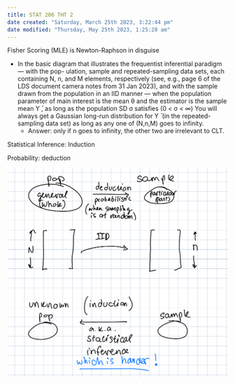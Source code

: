 ```yaml
---
title: STAT 206 THT 2
date created: "Saturday, March 25th 2023, 3:22:44 pm"
date modified: "Thursday, May 25th 2023, 1:25:20 am"
---
```


Fisher Scoring (MLE) is Newton-Raphson in disguise

* In the basic diagram that illustrates the frequentist inferential paradigm — with the pop- ulation, sample and repeated-sampling data sets, each containing N, n, and M elements, respectively (see, e.g., page 6 of the LDS document camera notes from 31 Jan 2023), and with the sample drawn from the population in an IID manner — when the population parameter of main interest is the mean θ and the estimator is the sample mean Y ̄, as long as the population SD σ satisfies (0 \< σ \< ∞) You will always get a Gaussian long-run distribution for Y ̄ (in the repeated-sampling data set) as long as any one of (N,n,M) goes to infinity.
  * Answer: only if n goes to infinity, the other two are irrelevant to CLT.

Statistical Inference: Induction

Probability: deduction

![Pasted image 20230325164547.png](Image%20Bank/Pasted%20image%2020230325164547.png)
